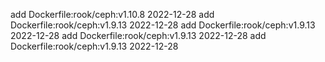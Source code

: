 add Dockerfile:rook/ceph:v1.10.8 2022-12-28
add Dockerfile:rook/ceph:v1.9.13 2022-12-28
add Dockerfile:rook/ceph:v1.9.13 2022-12-28
add Dockerfile:rook/ceph:v1.9.13 2022-12-28
add Dockerfile:rook/ceph:v1.9.13 2022-12-28

